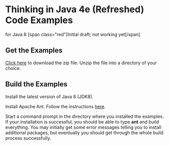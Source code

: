 # Thinking in Java 4e (Refreshed) Code Examples
for Java 8
[span class="red"]Initial draft; not working yet[/span]

## Get the Examples ##

[Click here](https://github.com/BruceEckel/TIJ4-Refreshed-Examples/archive/master.zip) to download the zip file. Unzip the file into a directory of your choice.

## Build the Examples ##
Install the latest version of Java 8 (JDK8).

Install Apache Ant. Follow the instructions [here](https://ant.apache.org/manual/install.html#getting).

Start a command prompt in the directory where you installed the examples. If your installation is successful, you should be able to type **ant** and build everything. You may initially get some error messages telling you to install additional packages, but eventually you should get through the whole build process successfully.
